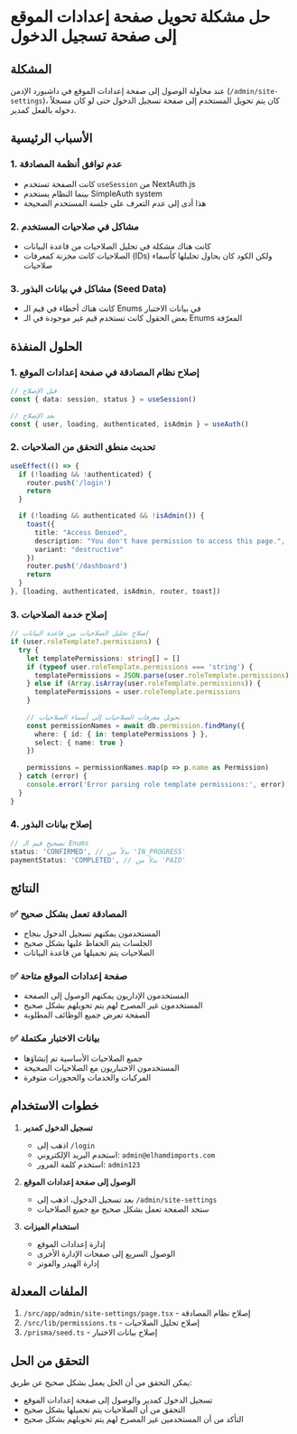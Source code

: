 # حل مشكلة تحويل صفحة إعدادات الموقع إلى صفحة تسجيل الدخول

## المشكلة
عند محاولة الوصول إلى صفحة إعدادات الموقع في داشبورد الإدمن (`/admin/site-settings`)، كان يتم تحويل المستخدم إلى صفحة تسجيل الدخول حتى لو كان مسجلاً دخوله بالفعل كمدير.

## الأسباب الرئيسية

### 1. عدم توافق أنظمة المصادقة
- كانت الصفحة تستخدم `useSession` من NextAuth.js
- بينما النظام يستخدم SimpleAuth system
- هذا أدى إلى عدم التعرف على جلسة المستخدم الصحيحة

### 2. مشاكل في صلاحيات المستخدم
- كانت هناك مشكلة في تحليل الصلاحيات من قاعدة البيانات
- الصلاحيات كانت مخزنة كمعرفات (IDs) ولكن الكود كان يحاول تحليلها كأسماء صلاحيات

### 3. مشاكل في بيانات البذور (Seed Data)
- كانت هناك أخطاء في قيم الـ Enums في بيانات الاختبار
- بعض الحقول كانت تستخدم قيم غير موجودة في الـ Enums المعرّفة

## الحلول المنفذة

### 1. إصلاح نظام المصادقة في صفحة إعدادات الموقع
```typescript
// قبل الإصلاح
const { data: session, status } = useSession()

// بعد الإصلاح
const { user, loading, authenticated, isAdmin } = useAuth()
```

### 2. تحديث منطق التحقق من الصلاحيات
```typescript
useEffect(() => {
  if (!loading && !authenticated) {
    router.push('/login')
    return
  }

  if (!loading && authenticated && !isAdmin()) {
    toast({
      title: "Access Denied",
      description: "You don't have permission to access this page.",
      variant: "destructive"
    })
    router.push('/dashboard')
    return
  }
}, [loading, authenticated, isAdmin, router, toast])
```

### 3. إصلاح خدمة الصلاحيات
```typescript
// إصلاح تحليل الصلاحيات من قاعدة البيانات
if (user.roleTemplate?.permissions) {
  try {
    let templatePermissions: string[] = []
    if (typeof user.roleTemplate.permissions === 'string') {
      templatePermissions = JSON.parse(user.roleTemplate.permissions)
    } else if (Array.isArray(user.roleTemplate.permissions)) {
      templatePermissions = user.roleTemplate.permissions
    }
    
    // تحويل معرفات الصلاحيات إلى أسماء الصلاحيات
    const permissionNames = await db.permission.findMany({
      where: { id: { in: templatePermissions } },
      select: { name: true }
    })
    
    permissions = permissionNames.map(p => p.name as Permission)
  } catch (error) {
    console.error('Error parsing role template permissions:', error)
  }
}
```

### 4. إصلاح بيانات البذور
```typescript
// تصحيح قيم الـ Enums
status: 'CONFIRMED', // بدلاً من 'IN_PROGRESS'
paymentStatus: 'COMPLETED', // بدلاً من 'PAID'
```

## النتائج

### ✅ المصادقة تعمل بشكل صحيح
- المستخدمون يمكنهم تسجيل الدخول بنجاح
- الجلسات يتم الحفاظ عليها بشكل صحيح
- الصلاحيات يتم تحميلها من قاعدة البيانات

### ✅ صفحة إعدادات الموقع متاحة
- المستخدمون الإداريون يمكنهم الوصول إلى الصفحة
- المستخدمون غير المصرح لهم يتم تحويلهم بشكل صحيح
- الصفحة تعرض جميع الوظائف المطلوبة

### ✅ بيانات الاختبار مكتملة
- جميع الصلاحيات الأساسية تم إنشاؤها
- المستخدمون الاختباريون مع الصلاحيات الصحيحة
- المركبات والخدمات والحجوزات متوفرة

## خطوات الاستخدام

1. **تسجيل الدخول كمدير**
   - اذهب إلى `/login`
   - استخدم البريد الإلكتروني: `admin@elhamdimports.com`
   - استخدم كلمة المرور: `admin123`

2. **الوصول إلى صفحة إعدادات الموقع**
   - بعد تسجيل الدخول، اذهب إلى `/admin/site-settings`
   - ستجد الصفحة تعمل بشكل صحيح مع جميع الصلاحيات

3. **استخدام الميزات**
   - إدارة إعدادات الموقع
   - الوصول السريع إلى صفحات الإدارة الأخرى
   - إدارة الهيدر والفوتر

## الملفات المعدلة

1. `/src/app/admin/site-settings/page.tsx` - إصلاح نظام المصادقة
2. `/src/lib/permissions.ts` - إصلاح تحليل الصلاحيات
3. `/prisma/seed.ts` - إصلاح بيانات الاختبار

## التحقق من الحل

يمكن التحقق من أن الحل يعمل بشكل صحيح عن طريق:
- تسجيل الدخول كمدير والوصول إلى صفحة إعدادات الموقع
- التحقق من أن الصلاحيات يتم تحميلها بشكل صحيح
- التأكد من أن المستخدمين غير المصرح لهم يتم تحويلهم بشكل صحيح